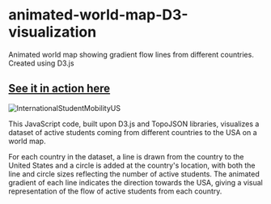 # animated-world-map-D3-visualization
Animated world map showing gradient flow lines from different countries. Created using D3.js
## [See it in action here](https://observablehq.com/d/d8e7044432c31f42#chart)

![InternationalStudentMobilityUS](https://github.com/gsaluja-og/animated-world-map-D3-visualization/assets/39690454/55701164-6744-483a-906b-1254a62cdeed)


This JavaScript code, built upon D3.js and TopoJSON libraries, visualizes a dataset of active students coming from different countries to the USA on a world map. 

For each country in the dataset, a line is drawn from the country to the United States and a circle is added at the country's location, with both the line and circle sizes reflecting the number of active students. The animated gradient of each line indicates the direction towards the USA, giving a visual representation of the flow of active students from each country.
